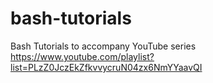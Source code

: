 # bash-tutorials
Bash Tutorials to accompany YouTube series  
https://www.youtube.com/playlist?list=PLzZ0JczEkZfkvvycruN04zx6NmYYaavQI
